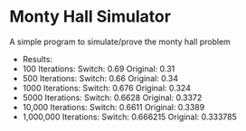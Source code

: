# Monty Hall Simulator
A simple program to simulate/prove the monty hall problem
- Results:
 - 100 Iterations: Switch: 0.69 Original: 0.31
 - 500 Iterations: Switch: 0.66 Original: 0.34
 - 1000 Iterations: Switch: 0.676 Original: 0.324
 - 5000 Iterations: Switch: 0.6628 Original: 0.3372
 - 10,000 Iterations: Switch: 0.6611 Original: 0.3389
 - 1,000,000 Iterations: Switch: 0.666215 Original: 0.333785
